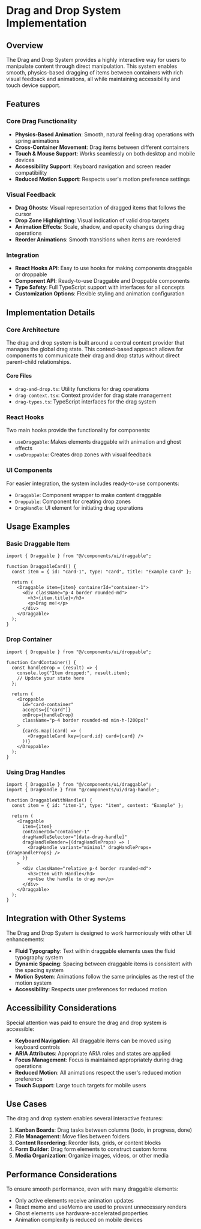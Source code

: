 # Drag and Drop System Implementation

## Overview

The Drag and Drop System provides a highly interactive way for users to manipulate content through direct manipulation. This system enables smooth, physics-based dragging of items between containers with rich visual feedback and animations, all while maintaining accessibility and touch device support.

## Features

### Core Drag Functionality

- **Physics-Based Animation**: Smooth, natural feeling drag operations with spring animations
- **Cross-Container Movement**: Drag items between different containers
- **Touch & Mouse Support**: Works seamlessly on both desktop and mobile devices
- **Accessibility Support**: Keyboard navigation and screen reader compatibility
- **Reduced Motion Support**: Respects user's motion preference settings

### Visual Feedback

- **Drag Ghosts**: Visual representation of dragged items that follows the cursor
- **Drop Zone Highlighting**: Visual indication of valid drop targets
- **Animation Effects**: Scale, shadow, and opacity changes during drag operations
- **Reorder Animations**: Smooth transitions when items are reordered

### Integration

- **React Hooks API**: Easy to use hooks for making components draggable or droppable
- **Component API**: Ready-to-use Draggable and Droppable components
- **Type Safety**: Full TypeScript support with interfaces for all concepts
- **Customization Options**: Flexible styling and animation configuration

## Implementation Details

### Core Architecture

The drag and drop system is built around a central context provider that manages the global drag state. This context-based approach allows for components to communicate their drag and drop status without direct parent-child relationships.

#### Core Files

- `drag-and-drop.ts`: Utility functions for drag operations
- `drag-context.tsx`: Context provider for drag state management
- `drag-types.ts`: TypeScript interfaces for the drag system

### React Hooks

Two main hooks provide the functionality for components:

- `useDraggable`: Makes elements draggable with animation and ghost effects
- `useDroppable`: Creates drop zones with visual feedback

### UI Components

For easier integration, the system includes ready-to-use components:

- `Draggable`: Component wrapper to make content draggable
- `Droppable`: Component for creating drop zones
- `DragHandle`: UI element for initiating drag operations

## Usage Examples

### Basic Draggable Item

```tsx
import { Draggable } from "@/components/ui/draggable";

function DraggableCard() {
  const item = { id: "card-1", type: "card", title: "Example Card" };

  return (
    <Draggable item={item} containerId="container-1">
      <div className="p-4 border rounded-md">
        <h3>{item.title}</h3>
        <p>Drag me!</p>
      </div>
    </Draggable>
  );
}
```

### Drop Container

```tsx
import { Droppable } from "@/components/ui/droppable";

function CardContainer() {
  const handleDrop = (result) => {
    console.log("Item dropped:", result.item);
    // Update your state here
  };

  return (
    <Droppable
      id="card-container"
      accepts={["card"]}
      onDrop={handleDrop}
      className="p-4 border rounded-md min-h-[200px]"
    >
      {cards.map((card) => (
        <DraggableCard key={card.id} card={card} />
      ))}
    </Droppable>
  );
}
```

### Using Drag Handles

```tsx
import { Draggable } from "@/components/ui/draggable";
import { DragHandle } from "@/components/ui/drag-handle";

function DraggableWithHandle() {
  const item = { id: "item-1", type: "item", content: "Example" };

  return (
    <Draggable
      item={item}
      containerId="container-1"
      dragHandleSelector="[data-drag-handle]"
      dragHandleRender={(dragHandleProps) => (
        <DragHandle variant="minimal" dragHandleProps={dragHandleProps} />
      )}
    >
      <div className="relative p-4 border rounded-md">
        <h3>Item with Handle</h3>
        <p>Use the handle to drag me</p>
      </div>
    </Draggable>
  );
}
```

## Integration with Other Systems

The Drag and Drop System is designed to work harmoniously with other UI enhancements:

- **Fluid Typography**: Text within draggable elements uses the fluid typography system
- **Dynamic Spacing**: Spacing between draggable items is consistent with the spacing system
- **Motion System**: Animations follow the same principles as the rest of the motion system
- **Accessibility**: Respects user preferences for reduced motion

## Accessibility Considerations

Special attention was paid to ensure the drag and drop system is accessible:

- **Keyboard Navigation**: All draggable items can be moved using keyboard controls
- **ARIA Attributes**: Appropriate ARIA roles and states are applied
- **Focus Management**: Focus is maintained appropriately during drag operations
- **Reduced Motion**: All animations respect the user's reduced motion preference
- **Touch Support**: Large touch targets for mobile users

## Use Cases

The drag and drop system enables several interactive features:

1. **Kanban Boards**: Drag tasks between columns (todo, in progress, done)
2. **File Management**: Move files between folders
3. **Content Reordering**: Reorder lists, grids, or content blocks
4. **Form Builder**: Drag form elements to construct custom forms
5. **Media Organization**: Organize images, videos, or other media

## Performance Considerations

To ensure smooth performance, even with many draggable elements:

- Only active elements receive animation updates
- React memo and useMemo are used to prevent unnecessary renders
- Ghost elements use hardware-accelerated properties
- Animation complexity is reduced on mobile devices
